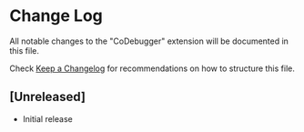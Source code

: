# Change Log

All notable changes to the "CoDebugger" extension will be documented in this file.

Check [Keep a Changelog](http://keepachangelog.com/) for recommendations on how to structure this file.

## [Unreleased]

- Initial release